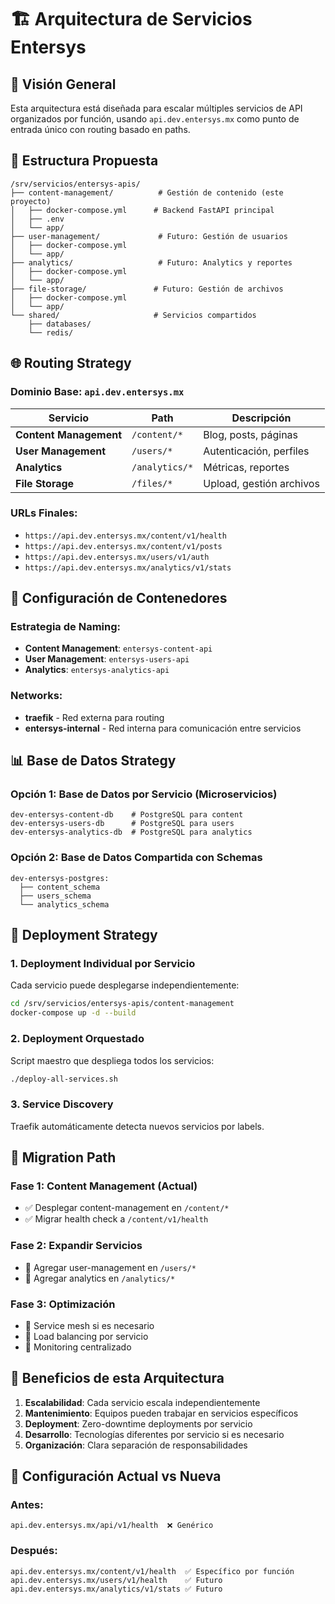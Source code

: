 # 🏗️ Arquitectura de Servicios Entersys

## 🎯 Visión General

Esta arquitectura está diseñada para escalar múltiples servicios de API organizados por función, usando `api.dev.entersys.mx` como punto de entrada único con routing basado en paths.

## 📁 Estructura Propuesta

```
/srv/servicios/entersys-apis/
├── content-management/          # Gestión de contenido (este proyecto)
│   ├── docker-compose.yml      # Backend FastAPI principal
│   ├── .env
│   └── app/
├── user-management/             # Futuro: Gestión de usuarios
│   ├── docker-compose.yml
│   └── app/
├── analytics/                   # Futuro: Analytics y reportes
│   ├── docker-compose.yml
│   └── app/
├── file-storage/               # Futuro: Gestión de archivos
│   ├── docker-compose.yml
│   └── app/
└── shared/                     # Servicios compartidos
    ├── databases/
    └── redis/
```

## 🌐 Routing Strategy

### Dominio Base: `api.dev.entersys.mx`

| Servicio | Path | Descripción |
|----------|------|-------------|
| **Content Management** | `/content/*` | Blog, posts, páginas |
| **User Management** | `/users/*` | Autenticación, perfiles |
| **Analytics** | `/analytics/*` | Métricas, reportes |
| **File Storage** | `/files/*` | Upload, gestión archivos |

### URLs Finales:
- `https://api.dev.entersys.mx/content/v1/health`
- `https://api.dev.entersys.mx/content/v1/posts`
- `https://api.dev.entersys.mx/users/v1/auth`
- `https://api.dev.entersys.mx/analytics/v1/stats`

## 🐳 Configuración de Contenedores

### Estrategia de Naming:
- **Content Management**: `entersys-content-api`
- **User Management**: `entersys-users-api`
- **Analytics**: `entersys-analytics-api`

### Networks:
- **traefik** - Red externa para routing
- **entersys-internal** - Red interna para comunicación entre servicios

## 📊 Base de Datos Strategy

### Opción 1: Base de Datos por Servicio (Microservicios)
```
dev-entersys-content-db    # PostgreSQL para content
dev-entersys-users-db      # PostgreSQL para users
dev-entersys-analytics-db  # PostgreSQL para analytics
```

### Opción 2: Base de Datos Compartida con Schemas
```
dev-entersys-postgres:
  ├── content_schema
  ├── users_schema
  └── analytics_schema
```

## 🔄 Deployment Strategy

### 1. Deployment Individual por Servicio
Cada servicio puede desplegarse independientemente:
```bash
cd /srv/servicios/entersys-apis/content-management
docker-compose up -d --build
```

### 2. Deployment Orquestado
Script maestro que despliega todos los servicios:
```bash
./deploy-all-services.sh
```

### 3. Service Discovery
Traefik automáticamente detecta nuevos servicios por labels.

## 🚀 Migration Path

### Fase 1: Content Management (Actual)
- ✅ Desplegar content-management en `/content/*`
- ✅ Migrar health check a `/content/v1/health`

### Fase 2: Expandir Servicios
- 🔄 Agregar user-management en `/users/*`
- 🔄 Agregar analytics en `/analytics/*`

### Fase 3: Optimización
- 🔄 Service mesh si es necesario
- 🔄 Load balancing por servicio
- 🔄 Monitoring centralizado

## 🎯 Beneficios de esta Arquitectura

1. **Escalabilidad**: Cada servicio escala independientemente
2. **Mantenimiento**: Equipos pueden trabajar en servicios específicos
3. **Deployment**: Zero-downtime deployments por servicio
4. **Desarrollo**: Tecnologías diferentes por servicio si es necesario
5. **Organización**: Clara separación de responsabilidades

## 🔧 Configuración Actual vs Nueva

### Antes:
```
api.dev.entersys.mx/api/v1/health  ❌ Genérico
```

### Después:
```
api.dev.entersys.mx/content/v1/health  ✅ Específico por función
api.dev.entersys.mx/users/v1/health    ✅ Futuro
api.dev.entersys.mx/analytics/v1/stats ✅ Futuro
```